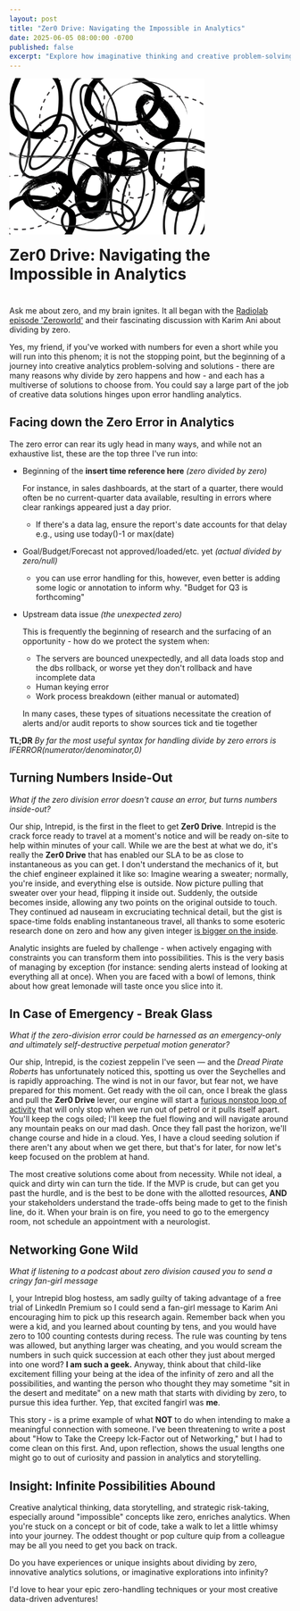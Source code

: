 ```yaml
---
layout: post
title: "Zer0 Drive: Navigating the Impossible in Analytics"
date: 2025-06-05 08:00:00 -0700
published: false
excerpt: "Explore how imaginative thinking and creative problem-solving around the 'impossible' concept of zero can transform analytics from errors into infinite possibilities."
---
```


<div style="display: flex; align-items: flex-end; gap: 20px; margin-bottom: 40px; flex-wrap: wrap;">
  <img src="/assets/images/Zer0_Drive.webp" 
       alt="Zer0 Drive concept illustration representing creative solutions in analytics"
       style="width: 350px; height: auto;">

  <h1 style="margin: 0; flex: 1; min-width: 200px;">Zer0 Drive: Navigating the Impossible in Analytics</h1>
</div>


Ask me about zero, and my brain ignites. It all began with the [Radiolab episode 'Zeroworld'](https://radiolab.org/podcast/zeroworld/transcript) and their fascinating discussion with Karim Ani about dividing by zero. 

Yes, my friend, if you've worked with numbers for even a short while you will run into this phenom; it is not the stopping point, but the beginning of a journey into creative analytics problem-solving and solutions - there are many reasons why divide by zero happens and how - and each has a multiverse of solutions to choose from. You could say a large part of the job of creative data solutions hinges upon error handling analytics.

## Facing down the Zero Error in Analytics

The zero error can rear its ugly head in many ways, and while not an exhaustive list, these are the top three I've run into:

  - Beginning of the **insert time reference here** *(zero divided by zero)*
    
    For instance, in sales dashboards, at the start of a quarter, there would often be no current-quarter data available, resulting in errors where clear rankings appeared just a day prior. 
    - If there's a data lag, ensure the report's date accounts for that delay e.g., using use today()-1 or max(date)
    
  - Goal/Budget/Forecast not approved/loaded/etc. yet *(actual divided by zero/null)*
    - you can use error handling for this, however, even better is adding some logic or annotation to inform why. "Budget for Q3 is forthcoming"
  
  - Upstream data issue *(the unexpected zero)*
    
    This is frequently the beginning of research and the surfacing of an opportunity - how do we protect the system when:
    - The servers are bounced unexpectedly, and all data loads stop and the dbs rollback, or worse yet they don't rollback and have incomplete data
    - Human keying error
    - Work process breakdown (either manual or automated)
      
    In many cases, these types of situations necessitate the creation of alerts and/or audit reports to show sources tick and tie together

**TL;DR**  *By far the most useful syntax for handling divide by zero errors is IFERROR(numerator/denominator,0)*

## Turning Numbers Inside-Out
*What if the zero division error doesn't cause an error, but turns numbers inside-out?*

Our ship, Intrepid, is the first in the fleet to get **Zer0 Drive**. Intrepid is the crack force ready to travel at a moment's notice and will be ready on-site to help within minutes of your call. While we are the best at what we do, it's really the **Zer0 Drive** that has enabled our SLA to be as close to instantaneous as you can get. I don't understand the mechanics of it, but the chief engineer explained it like so: Imagine wearing a sweater; normally, you're inside, and everything else is outside. Now picture pulling that sweater over your head, flipping it inside out. Suddenly, the outside becomes inside, allowing any two points on the original outside to touch. They continued ad nauseam in excruciating technical detail, but the gist is space-time folds enabling instantaneous travel, all thanks to some esoteric research done on zero and how any given integer [is bigger on the inside](https://en.wikipedia.org/wiki/TARDIS).

Analytic insights are fueled by challenge - when actively engaging with constraints you can transform them into possibilities. This is the very basis of managing by exception (for instance: sending alerts instead of looking at everything all at once). When you are faced with a bowl of lemons, think about how great lemonade will taste once you slice into it.

## In Case of Emergency - Break Glass
*What if the zero-division error could be harnessed as an emergency-only and ultimately self-destructive perpetual motion generator?*

Our ship, Intrepid, is the coziest zeppelin I've seen — and the *Dread Pirate Roberts* has unfortunately noticed this, spotting us over the Seychelles and is rapidly approaching. The wind is not in our favor, but fear not, we have prepared for this moment. Get ready with the oil can, once I break the glass and pull the **Zer0 Drive** lever, our engine will start a [furious nonstop loop of activity](https://www.youtube.com/watch?v=JU9ICaPZUCg) that will only stop when we run out of petrol or it pulls itself apart. You'll keep the cogs oiled; I'll keep the fuel flowing and will navigate around any mountain peaks on our mad dash. Once they fall past the horizon, we'll change course and hide in a cloud. Yes, I have a cloud seeding solution if there aren't any about when we get there, but that's for later, for now let's keep focused on the problem at hand.

The most creative solutions come about from necessity. While not ideal, a quick and dirty win can turn the tide. If the MVP is crude, but can get you past the hurdle, and is the best to be done with the allotted resources, **AND** your stakeholders understand the trade-offs being made to get to the finish line, do it. When your brain is on fire, you need to go to the emergency room, not schedule an appointment with a neurologist.

## Networking Gone Wild 
*What if listening to a podcast about zero division caused you to send a cringy fan-girl message*

I, your Intrepid blog hostess, am sadly guilty of taking advantage of a free trial of LinkedIn Premium so I could send a fan-girl message to Karim Ani encouraging him to pick up this research again. Remember back when you were a kid, and you learned about counting by tens, and you would have zero to 100 counting contests during recess. The rule was counting by tens was allowed, but anything larger was cheating, and you would scream the numbers in such quick succession at each other they just about merged into one word? **I am such a geek.** Anyway, think about that child-like excitement filling your being at the idea of the infinity of zero and all the possibilities, and wanting the person who thought they may sometime "sit in the desert and meditate" on a new math that starts with dividing by zero, to pursue this idea further. Yep, that excited fangirl was **me**.

This story - is a prime example of what **NOT** to do when intending to make a meaningful connection with someone. I've been threatening to write a post about "How to Take the Creepy Ick-Factor out of Networking," but I had to come clean on this first. And, upon reflection, shows the usual lengths one might go to out of curiosity and passion in analytics and storytelling.

## Insight: Infinite Possibilities Abound
Creative analytical thinking, data storytelling, and strategic risk-taking, especially around "impossible" concepts like zero, enriches analytics. When you're stuck on a concept or bit of code, take a walk to let a little whimsy into your journey. The oddest thought or pop culture quip from a colleague may be all you need to get you back on track.

Do you have experiences or unique insights about dividing by zero, innovative analytics solutions, or imaginative explorations into infinity?

I'd love to hear your epic zero-handling techniques or your most creative data-driven adventures!

